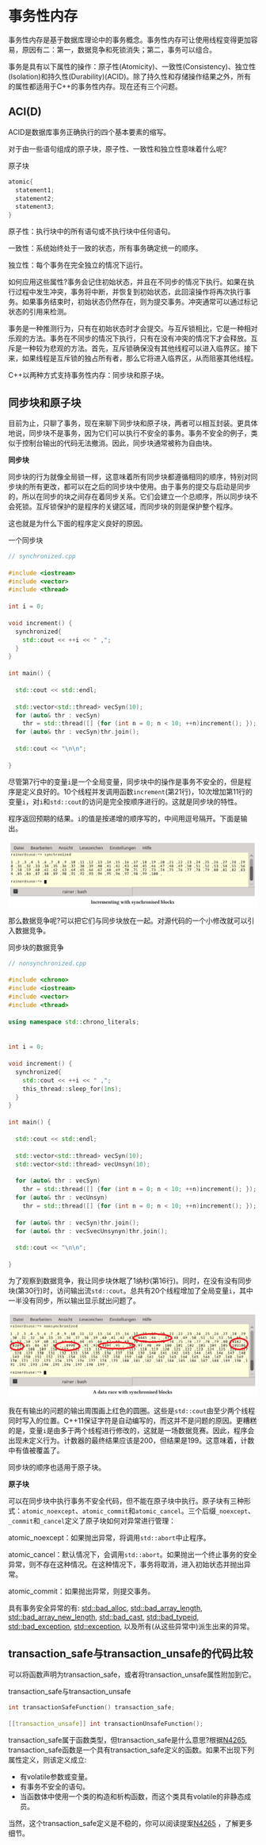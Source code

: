 # 事务性内存

事务性内存是基于数据库理论中的事务概念。事务性内存可让使用线程变得更加容易，原因有二：第一，数据竞争和死锁消失；第二，事务可以组合。

事务是具有以下属性的操作：原子性(Atomicity)、一致性(Consistency)、独立性(Isolation)和持久性(Durability)(ACID)。除了持久性和存储操作结果之外，所有的属性都适用于C++的事务性内存。现在还有三个问题。

## ACI(D)

ACID是数据库事务正确执行的四个基本要素的缩写。

对于由一些语句组成的原子块，原子性、一致性和独立性意味着什么呢?

原子块

```c++
atomic{
  statement1;
  statement2;
  statement3;
}
```

原子性：执行块中的所有语句或不执行块中任何语句。

一致性：系统始终处于一致的状态，所有事务确定统一的顺序。

独立性：每个事务在完全独立的情况下运行。

如何应用这些属性?事务会记住初始状态，并且在不同步的情况下执行。如果在执行过程中发生冲突，事务将中断，并恢复到初始状态，此回滚操作将再次执行事务。如果事务结束时，初始状态仍然存在，则为提交事务。冲突通常可以通过标记状态的引用来检测。

事务是一种推测行为，只有在初始状态时才会提交。与互斥锁相比，它是一种相对乐观的方法。事务在不同步的情况下执行，只有在没有冲突的情况下才会释放。互斥是一种较为悲观的方法。首先，互斥锁确保没有其他线程可以进入临界区。接下来，如果线程是互斥锁的独占所有者，那么它将进入临界区，从而阻塞其他线程。

C++以两种方式支持事务性内存：同步块和原子块。

## 同步块和原子块

目前为止，只聊了事务，现在来聊下同步块和原子块，两者可以相互封装。更具体地说，同步块不是事务，因为它们可以执行不安全的事务。事务不安全的例子，类似于控制台输出的代码无法撤消。因此，同步块通常被称为自由块。

**同步块**

同步块的行为就像全局锁一样，这意味着所有同步块都遵循相同的顺序，特别对同步块的所有更改，都可以在之后的同步块中使用。由于事务的提交与启动是同步的，所以在同步的块之间存在着同步关系。它们会建立一个总顺序，所以同步块不会死锁。互斥锁保护的是程序的关键区域，而同步块的则是保护整个程序。

这也就是为什么下面的程序定义良好的原因。

一个同步块

```c++
// synchronized.cpp

#include <iostream>
#include <vector>
#include <thread>

int i = 0;

void increment() {
  synchronized{
    std::cout << ++i << " ,";
  }
}

int main() {

  std::cout << std::endl;

  std::vector<std::thread> vecSyn(10);
  for (auto& thr : vecSyn)
    thr = std::thread([] {for (int n = 0; n < 10; ++n)increment(); });
  for (auto& thr : vecSyn)thr.join();

  std::cout << "\n\n";

}
```

尽管第7行中的变量`i`是一个全局变量，同步块中的操作是事务不安全的，但是程序是定义良好的。10个线程并发调用函数`increment`(第21行)，10次增加第11行的变量`i`，对`i`和`std::cout`的访问是完全按顺序进行的。这就是同步块的特性。

程序返回预期的结果。`i`的值是按递增的顺序写的，中间用逗号隔开。下面是输出。

![](../../../images/detail/The-Future-CPP-20-23/10.png)

那么数据竞争呢?可以把它们与同步块放在一起。对源代码的一个小修改就可以引入数据竞争。

同步块的数据竞争

```c++
// nonsynchronized.cpp

#include <chrono>
#include <iostream>
#include <vector>
#include <thread>

using namespace std::chrono_literals;


int i = 0;

void increment() {
  synchronized{
    std::cout << ++i << " ,";
    this_thread::sleep_for(1ns);
  }
}

int main() {

  std::cout << std::endl;

  std::vector<std::thread> vecSyn(10);
  std::vector<std::thread> vecUnsyn(10);

  for (auto& thr : vecSyn)
    thr = std::thread([] {for (int n = 0; n < 10; ++n)increment(); });
  for (auto& thr : vecUnsyn)
    thr = std::thread([] {for (int n = 0; n < 10; ++n)increment(); });

  for (auto& thr : vecSyn)thr.join();
  for (auto& thr : vecSvecUnsynyn)thr.join();

  std::cout << "\n\n";

}
```

为了观察到数据竞争，我让同步块休眠了1纳秒(第16行)。同时，在没有没有同步块(第30行)时，访问输出流`std::cout`。总共有20个线程增加了全局变量`i`，其中一半没有同步，所以输出显示就出问题了。

![](../../../images/detail/The-Future-CPP-20-23/11.png)

我在有输出的问题的输出周围画上红色的圆圈。这些是`std::cout`由至少两个线程同时写入的位置。C++11保证字符是自动编写的，而这并不是问题的原因。更糟糕的是，变量`i`是由多于两个线程进行修改的，这就是一场数据竞赛。因此，程序会出现未定义行为。计数器的最终结果应该是200，但结果是199。这意味着，计数中有值被覆盖了。

同步块的顺序也适用于原子块。

**原子块**

可以在同步块中执行事务不安全代码，但不能在原子块中执行。原子块有三种形式：`atomic_noexcept`、`atomic_commit`和`atomic_cancel`。三个后缀`_noexcept`、`_commit`和`_cancel`定义了原子块如何对异常进行管理：

atomic_noexcept：如果抛出异常，将调用`std::abort`中止程序。

atomic_cancel：默认情况下，会调用`std::abort`。如果抛出一个终止事务的安全异常，则不存在这种情况。在这种情况下，事务将取消，进入初始状态并抛出异常。

atomic_commit：如果抛出异常，则提交事务。

具有事务安全异常的有: [std::bad_alloc](http://en.cppreference.com/w/cpp/memory/new/bad_alloc), [std::bad_array_length]( https://www.cs.helsinki.fi/group/boi2016/doc/cppreference/reference/en.cppreference.com/w/cpp/memory/new/bad_array_length.html), [std::bad_array_new_length](http://en.cppreference.com/w/cpp/memory/new/bad_array_new_length), [std::bad_cast](http://en.cppreference.com/w/cpp/types/bad_cast), [std::bad_typeid](http://en.cppreference.com/w/cpp/types/bad_typeid), [std::bad_exception](http://en.cppreference.com/w/cpp/error/bad_exception), [std::exception](http://en.cppreference.com/w/cpp/error/exception), 以及所有(从这些异常中)派生出来的异常。

## transaction_safe与transaction_unsafe的代码比较

可以将函数声明为transaction_safe，或者将transaction_unsafe属性附加到它。

transaction_safe与transaction_unsafe

```c++
int transactionSafeFunction() transaction_safe;

[[transaction_unsafe]] int transactionUnsafeFunction();
```

transaction_safe属于函数类型，但transaction_safe是什么意思?根据[N4265]( http://www.open-std.org/jtc1/sc22/wg21/docs/papers/2014/n4265.html), transaction_safe函数是一个具有transaction_safe定义的函数。如果不出现下列属性定义，则该定义成立:

* 有volatile参数或变量。
* 有事务不安全的语句。
* 当函数体中使用一个类的构造和析构函数，而这个类具有volatile的非静态成员。

当然，这个transaction_safe定义是不稳的，你可以阅读提案[N4265]( http://www.open-std.org/jtc1/sc22/wg21/docs/papers/2014/n4265.html) ，了解更多细节。

